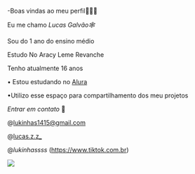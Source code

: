 -Boas vindas ao meu perfil✌🏽🖤

 Eu me chamo _Lucas Galvão🕸️_

 Sou do 1 ano do ensino médio 

 Estudo No Aracy Leme Revanche 

 Tenho atualmente 16 anos 
 
• Estou estudando no [Alura](https://www.com.br)

•Utilizo esse espaço para compartilhamento dos meu projetos

_Entrar em contato_ 📩

@lukinhas1415@gmail.com

@[lucas.z.z_](https://www.com.br)

@_lukinhassss_ (https://www.tiktok.com.br)

![](https://github.com/user-attachments/assets/51c70fd5-6bf4-44b6-8951-44bb8fa53982)


